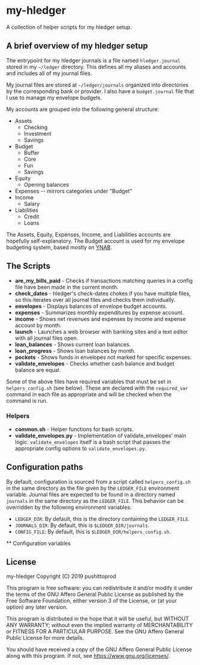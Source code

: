 # my-hledger

A collection of helper scripts for my hledger setup.

## A brief overview of my hledger setup

The entrypoint for my hledger journals is a file named `hledger.journal`
stored in my `~/ledger` directory. This defines all my aliases and 
accounts and includes all of my journal files.

My journal files are stored at `~/ledger/journals` organized into
directories by the corresponding bank or provider. I also have a
`budget.journal` file that I use to manage my envelope budgets.

My accounts are grouped into the following general structure:

* Assets
    * Checking
    * Investment
    * Savings
* Budget
    * Buffer
    * Core
    * Fun
    * Savings
* Equity
    * Opening balances
* Expenses -- mirrors categories under "Budget"
* Income
    * Salary
* Liabilities
    * Credit
    * Loans

The Assets, Equity, Expenses, Income, and Liabilities accounts are
hopefully self-explanatory. The Budget account is used for my envelope
budgeting system, based mostly on [YNAB](
    https://www.youneedabudget.com/the-four-rules/).

## The Scripts

* **are_my_bills_paid** - Checks if transactions matching queries in a 
  config file have been made in the current month.
* **check_dates** - hledger's check-dates chokes if you have multiple 
  files, so this iterates over all journal files and checks them 
  individually.
* **envelopes** - Displays balances of envelope budget accounts.
* **expenses** - Summarizes monthly expenditures by expense account.
* **income** - Shows net revenues and expenses by income and expense
  account by month.
* **launch** - Launches a web browser with banking sites and a text
  editor with all journal files open.
* **loan_balances** - Shows current loan balances.
* **loan_progress** - Shows loan balances by month.
* **pockets** - Shows funds in envelopes not marked for specific
  expenses.
* **validate_envelopes** - Checks whether cash balance and budget balance are equal.

Some of the above files have required variables that must be set
in `helpers_config.sh` (see below). These are declared with the
`required_var` command in each file as appropriate and will be
checked when the command is run.

### Helpers

* **common.sh** - Helper functions for bash scripts.
* **validate_envelopes.py** - Implementation of validate_envelopes'
  main logic. `validate_envelopes` itself is a bash script that
  passes the appropriate config options to `validate_envelopes.py`.

## Configuration paths

By default, configuration is sourced from a script called 
`helpers_config.sh` in the same directory as the file given by the
`LEDGER_FILE` environment variable. Journal files are expected to be
found in a directory named `journals` in the same directory as the
`LEDGER_FILE`. This behavior can be overridden by the following 
environment variables:

* `LEDGER_DIR`: By default, this is the directory containing the
  `LEDGER_FILE`.
* `JOURNALS_DIR`: By default, this is `$LEDGER_DIR/journals`.
* `CONFIG_FILE`: By default, this is `$LEDGER_DIR/helpers_config.sh`.

** Configuration variables

## License

my-hledger
Copyright (C) 2019 pushittoprod

This program is free software: you can redistribute it and/or modify
it under the terms of the GNU Affero General Public License as published by
the Free Software Foundation, either version 3 of the License, or
(at your option) any later version.

This program is distributed in the hope that it will be useful,
but WITHOUT ANY WARRANTY; without even the implied warranty of
MERCHANTABILITY or FITNESS FOR A PARTICULAR PURPOSE.  See the
GNU Affero General Public License for more details.

You should have received a copy of the GNU Affero General Public License
along with this program.  If not, see <https://www.gnu.org/licenses/>.